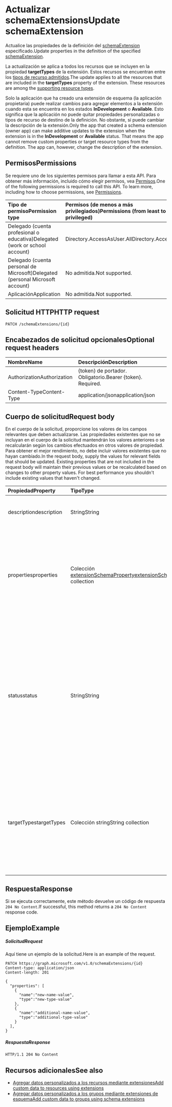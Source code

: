 # <a name="update-schemaextension"></a><span data-ttu-id="b9331-101">Actualizar schemaExtensions</span><span class="sxs-lookup"><span data-stu-id="b9331-101">Update schemaExtension</span></span>

<span data-ttu-id="b9331-102">Actualice las propiedades de la definición del [schemaExtension](../resources/schemaextension.md) especificado.</span><span class="sxs-lookup"><span data-stu-id="b9331-102">Update properties in the definition of the specified [schemaExtension](../resources/schemaextension.md).</span></span>

<span data-ttu-id="b9331-p101">La actualización se aplica a todos los recursos que se incluyen en la propiedad **targetTypes** de la extensión. Estos recursos se encuentran entre los [tipos de recurso admitidos](../../../concepts/extensibility_overview.md#supported-resources).</span><span class="sxs-lookup"><span data-stu-id="b9331-p101">The update applies to all the resources that are included in the **targetTypes** property of the extension. These resources are among the [supporting resource types](../../../concepts/extensibility_overview.md#supported-resources).</span></span>

<span data-ttu-id="b9331-p102">Solo la aplicación que ha creado una extensión de esquema (la aplicación propietaria) puede realizar cambios para agregar elementos a la extensión cuando esta se encuentra en los estados **InDevelopment** o **Available**. Esto significa que la aplicación no puede quitar propiedades personalizadas o tipos de recurso de destino de la definición. No obstante, sí puede cambiar la descripción de la extensión.</span><span class="sxs-lookup"><span data-stu-id="b9331-p102">Only the app that created a schema extension (owner app) can make additive updates to the extension when the extension is in the **InDevelopment** or **Available** status. That means the app cannot remove custom properties or target resource types from the definition. The app can, however, change the description of the extension.</span></span>

## <a name="permissions"></a><span data-ttu-id="b9331-108">Permisos</span><span class="sxs-lookup"><span data-stu-id="b9331-108">Permissions</span></span>
<span data-ttu-id="b9331-p103">Se requiere uno de los siguientes permisos para llamar a esta API. Para obtener más información, incluido cómo elegir permisos, vea [Permisos](../../../concepts/permissions_reference.md).</span><span class="sxs-lookup"><span data-stu-id="b9331-p103">One of the following permissions is required to call this API. To learn more, including how to choose permissions, see [Permissions](../../../concepts/permissions_reference.md).</span></span>


|<span data-ttu-id="b9331-111">Tipo de permiso</span><span class="sxs-lookup"><span data-stu-id="b9331-111">Permission type</span></span>      | <span data-ttu-id="b9331-112">Permisos (de menos a más privilegiados)</span><span class="sxs-lookup"><span data-stu-id="b9331-112">Permissions (from least to most privileged)</span></span>              |
|:--------------------|:---------------------------------------------------------|
|<span data-ttu-id="b9331-113">Delegado (cuenta profesional o educativa)</span><span class="sxs-lookup"><span data-stu-id="b9331-113">Delegated (work or school account)</span></span> | <span data-ttu-id="b9331-114">Directory.AccessAsUser.All</span><span class="sxs-lookup"><span data-stu-id="b9331-114">Directory.AccessAsUser.All</span></span>    |
|<span data-ttu-id="b9331-115">Delegado (cuenta personal de Microsoft)</span><span class="sxs-lookup"><span data-stu-id="b9331-115">Delegated (personal Microsoft account)</span></span> | <span data-ttu-id="b9331-116">No admitida.</span><span class="sxs-lookup"><span data-stu-id="b9331-116">Not supported.</span></span>    |
|<span data-ttu-id="b9331-117">Aplicación</span><span class="sxs-lookup"><span data-stu-id="b9331-117">Application</span></span> | <span data-ttu-id="b9331-118">No admitida.</span><span class="sxs-lookup"><span data-stu-id="b9331-118">Not supported.</span></span> |

## <a name="http-request"></a><span data-ttu-id="b9331-119">Solicitud HTTP</span><span class="sxs-lookup"><span data-stu-id="b9331-119">HTTP request</span></span>

<!-- { "blockType": "ignored" } -->
```http
PATCH /schemaExtensions/{id}
```

## <a name="optional-request-headers"></a><span data-ttu-id="b9331-120">Encabezados de solicitud opcionales</span><span class="sxs-lookup"><span data-stu-id="b9331-120">Optional request headers</span></span>

| <span data-ttu-id="b9331-121">Nombre</span><span class="sxs-lookup"><span data-stu-id="b9331-121">Name</span></span>      |<span data-ttu-id="b9331-122">Descripción</span><span class="sxs-lookup"><span data-stu-id="b9331-122">Description</span></span>|
|:----------|:----------|
| <span data-ttu-id="b9331-123">Authorization</span><span class="sxs-lookup"><span data-stu-id="b9331-123">Authorization</span></span>  | <span data-ttu-id="b9331-p104">{token} de portador. Obligatorio.</span><span class="sxs-lookup"><span data-stu-id="b9331-p104">Bearer {token}. Required.</span></span> |
| <span data-ttu-id="b9331-126">Content-Type</span><span class="sxs-lookup"><span data-stu-id="b9331-126">Content-Type</span></span>   | <span data-ttu-id="b9331-127">application/json</span><span class="sxs-lookup"><span data-stu-id="b9331-127">application/json</span></span> |

## <a name="request-body"></a><span data-ttu-id="b9331-128">Cuerpo de solicitud</span><span class="sxs-lookup"><span data-stu-id="b9331-128">Request body</span></span>

<span data-ttu-id="b9331-p105">En el cuerpo de la solicitud, proporcione los valores de los campos relevantes que deben actualizarse. Las propiedades existentes que no se incluyan en el cuerpo de la solicitud mantendrán los valores anteriores o se recalcularán según los cambios efectuados en otros valores de propiedad. Para obtener el mejor rendimiento, no debe incluir valores existentes que no hayan cambiado.</span><span class="sxs-lookup"><span data-stu-id="b9331-p105">In the request body, supply the values for relevant fields that should be updated. Existing properties that are not included in the request body will maintain their previous values or be recalculated based on changes to other property values. For best performance you shouldn't include existing values that haven't changed.</span></span>

| <span data-ttu-id="b9331-132">Propiedad</span><span class="sxs-lookup"><span data-stu-id="b9331-132">Property</span></span>   | <span data-ttu-id="b9331-133">Tipo</span><span class="sxs-lookup"><span data-stu-id="b9331-133">Type</span></span> |<span data-ttu-id="b9331-134">Descripción</span><span class="sxs-lookup"><span data-stu-id="b9331-134">Description</span></span>|
|:---------------|:--------|:----------|
|<span data-ttu-id="b9331-135">description</span><span class="sxs-lookup"><span data-stu-id="b9331-135">description</span></span>|<span data-ttu-id="b9331-136">String</span><span class="sxs-lookup"><span data-stu-id="b9331-136">String</span></span>|<span data-ttu-id="b9331-137">Descripción de la extensión de esquema.</span><span class="sxs-lookup"><span data-stu-id="b9331-137">Description for the schema extension.</span></span>|
|<span data-ttu-id="b9331-138">properties</span><span class="sxs-lookup"><span data-stu-id="b9331-138">properties</span></span>|<span data-ttu-id="b9331-139">Colección [extensionSchemaProperty](../resources/extensionschemaproperty.md)</span><span class="sxs-lookup"><span data-stu-id="b9331-139">[extensionSchemaProperty](../resources/extensionschemaproperty.md) collection</span></span>|<span data-ttu-id="b9331-p106">La colección de nombres de propiedad y tipos que conforman la definición de la extensión de esquema. Solo se admiten cambios para agregar elementos.</span><span class="sxs-lookup"><span data-stu-id="b9331-p106">The collection of property names and types that make up the schema extension definition. Only additive changes are permitted.</span></span> |
|<span data-ttu-id="b9331-142">status</span><span class="sxs-lookup"><span data-stu-id="b9331-142">status</span></span>|<span data-ttu-id="b9331-143">String</span><span class="sxs-lookup"><span data-stu-id="b9331-143">String</span></span>|<span data-ttu-id="b9331-p107">El estado del ciclo de vida de la extensión de esquema. El estado inicial tras la creación es **InDevelopment**. Las posibles transiciones entre estados son de **InDevelopment** a **Available**, de **Available** a **Deprecated**, y de **Deprecated** a **Available**.</span><span class="sxs-lookup"><span data-stu-id="b9331-p107">The lifecycle state of the schema extension. The initial state upon creation is **InDevelopment**. Possible states transitions are from **InDevelopment** to **Available**, **Available** to **Deprecated** and **Deprecated** to **Available**.</span></span>|
|<span data-ttu-id="b9331-147">targetTypes</span><span class="sxs-lookup"><span data-stu-id="b9331-147">targetTypes</span></span>|<span data-ttu-id="b9331-148">Colección string</span><span class="sxs-lookup"><span data-stu-id="b9331-148">String collection</span></span>|<span data-ttu-id="b9331-p108">Conjunto de tipos de Microsoft Graph (compatibles con extensiones) a los que se puede aplicar la extensión de esquema.  Solo se admiten cambios para agregar elementos.</span><span class="sxs-lookup"><span data-stu-id="b9331-p108">Set of Microsoft Graph types (that can support extensions) that the schema extension can be applied to.  Only additive changes are permitted.</span></span>|

## <a name="response"></a><span data-ttu-id="b9331-151">Respuesta</span><span class="sxs-lookup"><span data-stu-id="b9331-151">Response</span></span>

<span data-ttu-id="b9331-152">Si se ejecuta correctamente, este método devuelve un código de respuesta `204 No Content`.</span><span class="sxs-lookup"><span data-stu-id="b9331-152">If successful, this method returns a `204 No Content` response code.</span></span>

## <a name="example"></a><span data-ttu-id="b9331-153">Ejemplo</span><span class="sxs-lookup"><span data-stu-id="b9331-153">Example</span></span>

##### <a name="request"></a><span data-ttu-id="b9331-154">Solicitud</span><span class="sxs-lookup"><span data-stu-id="b9331-154">Request</span></span>

<span data-ttu-id="b9331-155">Aquí tiene un ejemplo de la solicitud.</span><span class="sxs-lookup"><span data-stu-id="b9331-155">Here is an example of the request.</span></span>
<!-- {
  "blockType": "request",
  "name": "update_schemaextension"
}-->
```http
PATCH https://graph.microsoft.com/v1.0/schemaExtensions/{id}
Content-type: application/json
Content-length: 201

{
  "properties": [
    {
      "name":"new-name-value",
      "type":"new-type-value"
    },
    {
      "name":"additional-name-value",
      "type":"additional-type-value"
    }
  ],
}
```

##### <a name="response"></a><span data-ttu-id="b9331-156">Respuesta</span><span class="sxs-lookup"><span data-stu-id="b9331-156">Response</span></span>

<!-- {
  "blockType": "response",
  "truncated": true,
  "@odata.type": "microsoft.graph.schemaExtension"
} -->
```http
HTTP/1.1 204 No Content
```

## <a name="see-also"></a><span data-ttu-id="b9331-157">Recursos adicionales</span><span class="sxs-lookup"><span data-stu-id="b9331-157">See also</span></span>

- [<span data-ttu-id="b9331-158">Agregar datos personalizados a los recursos mediante extensiones</span><span class="sxs-lookup"><span data-stu-id="b9331-158">Add custom data to resources using extensions</span></span>](../../../concepts/extensibility_overview.md)
- [<span data-ttu-id="b9331-159">Agregar datos personalizados a los grupos mediante extensiones de esquema</span><span class="sxs-lookup"><span data-stu-id="b9331-159">Add custom data to groups using schema extensions</span></span>](../../../concepts/extensibility_schema_groups.md)

<!-- uuid: 8fcb5dbc-d5aa-4681-8e31-b001d5168d79
2015-10-25 14:57:30 UTC -->
<!-- {
  "type": "#page.annotation",
  "description": "Update schemaextension",
  "keywords": "",
  "section": "documentation",
  "tocPath": ""
}-->